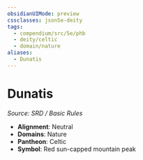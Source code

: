 ```yaml
---
obsidianUIMode: preview
cssclasses: json5e-deity
tags:
  - compendium/src/5e/phb
  - deity/celtic
  - domain/nature
aliases:
  - Dunatis
---
```

# Dunatis
*Source: SRD / Basic Rules* 

- **Alignment**: Neutral
- **Domains**: Nature
- **Pantheon**: Celtic
- **Symbol**: Red sun-capped mountain peak